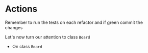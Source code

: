 # Actions

Remember to run the tests on each refactor and if green commit the changes

Let's now turn our attention to class `Board`

- On class `Board`
